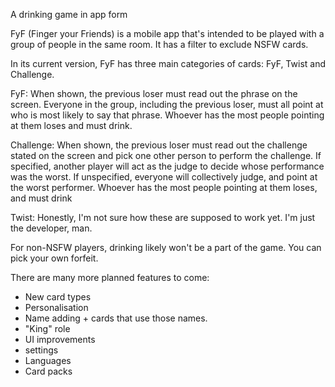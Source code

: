 A drinking game in app form

FyF (Finger your Friends) is a mobile app that's intended to be played with a group of people in the same room. It has a filter to exclude NSFW cards. 

In its current version, FyF has three main categories of cards: FyF, Twist and Challenge.

FyF:
When shown, the previous loser must read out the phrase on the screen. Everyone in the group, including the previous loser, must all point at who is most likely to say that phrase.
Whoever has the most people pointing at them loses and must drink.

Challenge: 
When shown, the previous loser must read out the challenge stated on the screen and pick one other person to perform the challenge.
If specified, another player will act as the judge to decide whose performance was the worst.
If unspecified, everyone will collectively judge, and point at the worst performer.
Whoever has the most people pointing at them loses, and must drink

Twist:
Honestly, I'm not sure how these are supposed to work yet. I'm just the developer, man.

For non-NSFW players, drinking likely won't be a part of the game. You can pick your own forfeit.

There are many more planned features to come:
- New card types
- Personalisation
- Name adding + cards that use those names.
- "King" role
- UI improvements
- settings
- Languages
- Card packs

